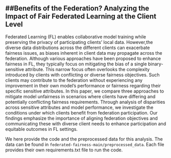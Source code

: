 ##Benefits of the Federation? Analyzing the Impact of Fair Federated Learning at the Client Level
-----------------------------------------------------------------------------------

Federated Learning (FL) enables collaborative model training while preserving the privacy of participating clients’ local data. However,the diverse data distributions across the different clients can exacerbate fairness issues, as biases inherent in client data may propagate 
across the federation. Although various approaches have been proposed to enhance fairness in FL, they typically focus on mitigating the bias of a single binary-sensitive attribute. This narrow focus often overlooks the complexity introduced by clients with conflicting
or diverse fairness objectives. Such clients may contribute to the federation without experiencing any improvement in their own model’s performance or fairness regarding their specific sensitive attributes. In this paper, we compare three approaches to mitigate
model unfairness in scenarios where clients have differing and potentially conflicting fairness requirements. Through analysis of disparities across sensitive attributes and model performance, we investigate the conditions under which clients benefit from federation
participation. Our findings emphasize the importance of aligning federation objectives and communicating these with diverse client needs to enhance participation and equitable outcomes in FL settings.

We here provide the code and the preprocessed data for this analysis. The data can be found in `federated-fairness-main/preprocessed_data`. Each file provides their own requirements.txt file to run the code.
